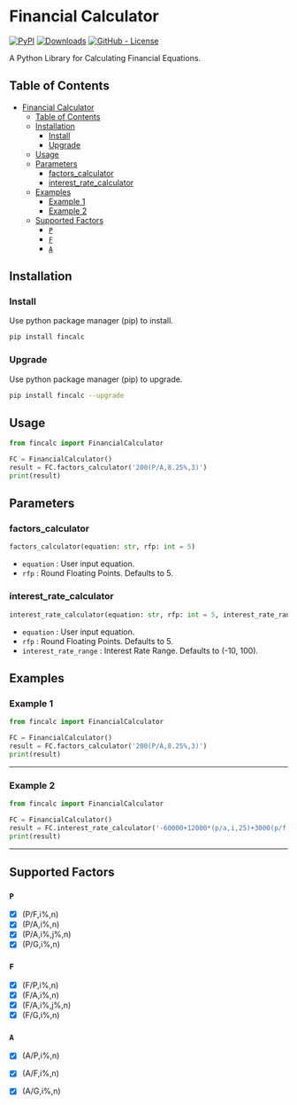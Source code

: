 # Financial Calculator

[![PyPI](https://img.shields.io/pypi/v/fincalc?label=PyPI&logo=pypi&logoColor=FFE873)](https://pypi.org/project/fincalc)
[![Downloads](https://static.pepy.tech/badge/fincalc)](https://pepy.tech/project/fincalc)
[![GitHub - License](https://img.shields.io/github/license/mahyar-amiri/django-comment-system?label=License&color=blue)](LICENSE)

A Python Library for Calculating Financial Equations.

## Table of Contents

<!-- TOC -->
* [Financial Calculator](#financial-calculator)
  * [Table of Contents](#table-of-contents)
  * [Installation](#installation)
    * [Install](#install)
    * [Upgrade](#upgrade)
  * [Usage](#usage)
  * [Parameters](#parameters)
    * [factors_calculator](#factorscalculator-)
    * [interest_rate_calculator](#interestratecalculator-)
  * [Examples](#examples)
    * [Example 1](#example-1)
    * [Example 2](#example-2)
  * [Supported Factors](#supported-factors)
    * [`P`](#p)
    * [`F`](#f)
    * [`A`](#a)
<!-- TOC -->

## Installation

### Install

Use python package manager (pip) to install.

```bash
pip install fincalc
```

### Upgrade

Use python package manager (pip) to upgrade.

```bash
pip install fincalc --upgrade
```

## Usage

```python
from fincalc import FinancialCalculator

FC = FinancialCalculator()
result = FC.factors_calculator('200(P/A,8.25%,3)')
print(result)
```

## Parameters

### factors_calculator 

```python
factors_calculator(equation: str, rfp: int = 5)
```

- `equation` : User input equation.
- `rfp` : Round Floating Points. Defaults to 5.

### interest_rate_calculator 

```python
interest_rate_calculator(equation: str, rfp: int = 5, interest_rate_range: tuple = (-10, 100))
```

- `equation` : User input equation.
- `rfp` : Round Floating Points. Defaults to 5.
- `interest_rate_range` : Interest Rate Range. Defaults to (-10, 100).

## Examples

### Example 1

```python
from fincalc import FinancialCalculator

FC = FinancialCalculator()
result = FC.factors_calculator('200(P/A,8.25%,3)')
print(result)
```

---

### Example 2

```python
from fincalc import FinancialCalculator

FC = FinancialCalculator()
result = FC.interest_rate_calculator('-60000+12000*(p/a,i,25)+3000(p/f,i,25)')
print(result)
```

---

## Supported Factors

### `P`

- [x] (P/F,i%,n)
- [x] (P/A,i%,n)
- [x] (P/A,i%,j%,n)
- [x] (P/G,i%,n)

### `F`

- [x] (F/P,i%,n)
- [x] (F/A,i%,n)
- [x] (F/A,i%,j%,n)
- [x] (F/G,i%,n)

### `A`
 
- [x] (A/P,i%,n)
- [x] (A/F,i%,n)
- [x] (A/G,i%,n)

